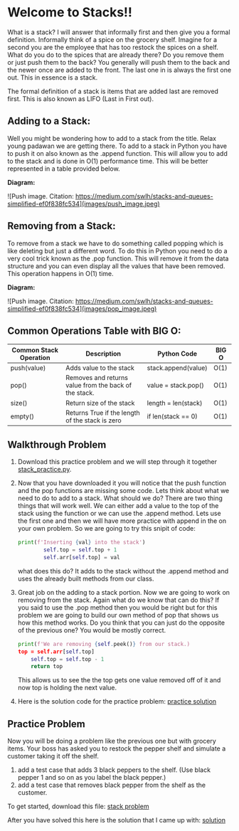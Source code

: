 # Welcome to Stacks!!
What is a stack? I will answer that informally first and then give you a formal definition. Informally think of a spice on the grocery shelf. Imagine for a second you are the employee that has too restock the spices on a shelf. What do you do to the spices that are already there? Do you remove them or just push them to the back? You generally will push them to the back and the newer once are added to the front. The last one in is always the first one out. This in essence is a stack. 

The formal definition of a stack is items that are added last are removed first. This is also known as LIFO (Last in First out).

## **Adding to a Stack:**
Well you might be wondering how to add to a stack from the title. Relax young padawan we are getting there. To add to a stack in Python you have to push it on also known as the .append function. This will allow you to add to the stack and is done in O(1) performance time. This will be better represented in a table provided below. 

 

**Diagram:**

![Push image. Citation: https://medium.com/swlh/stacks-and-queues-simplified-ef0f838fc534](images/push_image.jpeg)

## **Removing from a Stack:**
To remove from a stack we have to do something called popping which is like deleting but just a different word. To do this in Python you need to do a very cool trick known as the .pop function. This will remove it from the data structure and you can even display all the values that have been removed. This operation happens in O(1) time.



**Diagram:**

![Push image. Citation: https://medium.com/swlh/stacks-and-queues-simplified-ef0f838fc534](images/pop_image.jpeg)
## **Common Operations Table with BIG O:**


| Common Stack Operation  |  Description |  Python Code |  BIG O |  
|-------------------------|--------------|--------------|--------|
| push(value)             | Adds value to the stack  | stack.append(value)  | O(1)  |  |
| pop()  | Removes and returns value from the back of the stack.  | value = stack.pop()  | O(1)  |   |
| size()  | Return size of the stack  |  length = len(stack) | O(1)  |   |
| empty()  | Returns True if the length of the stack is zero  | if len(stack == 0)  |  O(1) |   |

## **Walkthrough Problem**
1. Download this practice problem and we will step through it together [stack_practice.py](stack_practice.py). 
2. Now that you have downloaded it you will notice that the push function and the pop functions are missing some code. Lets think about what we need to do to add to a stack. What should we do? There are two thing things that will work well. We can either add a value to the top of the stack using the function or we can use the .append method. Lets use the first one and then we will have more practice with append in the on your own problem. So we are going to try this snipit of code: 
    ``` python
    print(f'Inserting {val} into the stack')
            self.top = self.top + 1
            self.arr[self.top] = val
    ```
    what does this do? It adds to the stack without the .append method and uses the already built methods from our class.

3. Great job on the adding to a stack portion. Now we are going to work on removing from the stack. Again what do we know that can do this? If you said to use the .pop method then you would be right but for this problem we are going to build our own method of pop that shows us how this method works. Do you think that you can just do the opposite of the previous one? You would be mostly correct. 
    ``` python  
    print(f'We are removing {self.peek()} from our stack.)
    top = self.arr[self.top]
        self.top = self.top - 1
        return top
    ```
    This allows us to see the the top gets one value removed off of it and now top is holding the next value.

4. Here is the solution code for the practice problem: [practice solution](stack_practice_solution.py)

## **Practice Problem**
Now you will be doing a problem like the previous one but with grocery items. Your boss has asked you to restock the pepper shelf and simulate a customer taking it off the shelf. 
1. add a test case that adds 3 black peppers to the shelf. (Use black pepper 1 and so on as you label the black pepper.)
2. add a test case that  removes black pepper from the shelf as the customer.

To get started, download this file: [stack problem](stack_problem.py)

After you have solved this here is the solution that I came up with: [solution](stack_solution.py)